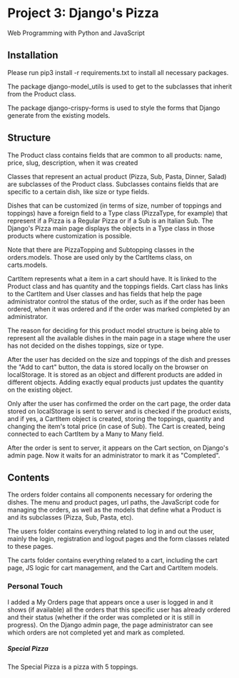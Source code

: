 # Project 3: Django's Pizza

Web Programming with Python and JavaScript

## Installation

Please run pip3 install -r requirements.txt to install all necessary packages.

The package django-model_utils is used to get to the subclasses that inherit from the Product class.

The package django-crispy-forms is used to style the forms that Django generate from the existing models.

## Structure

The Product class contains fields that are common to all products: name, price, slug, description, when it was created

Classes that represent an actual product (Pizza, Sub, Pasta, Dinner, Salad) are subclasses of the Product class. Subclasses contains fields that are specific to a certain dish, like size or type fields.

Dishes that can be customized (in terms of size, number of toppings and toppings) have a foreign field to a Type class (PizzaType, for example) that represent if a Pizza is a Regular Pizza or if a Sub is an Italian Sub. The Django's Pizza main page displays the objects in a Type class in those products where customization is possible.

Note that there are PizzaTopping and Subtopping classes in the orders.models. Those are used only by the CartItems class, on carts.models.

CartItem represents what a item in a cart should have. It is linked to the Product class and has quantity and the toppings fields. Cart class has links to the CartItem and User classes and has fields that help the page administrator control the status of the order, such as if the order has been ordered, when it was ordered and if the order was marked completed by an administrator.

The reason for deciding for this product model structure is being able to represent all the available dishes in the main page in a stage where the user has not decided on the dishes toppings, size or type.

After the user has decided on the size and toppings of the dish and presses the "Add to cart" button, the data is stored locally on the browser on localStorage. It is stored as an object and different products are added in different objects. Adding exactly equal products just updates the quantity on the existing object.

Only after the user has confirmed the order on the cart page, the order data stored on localStorage is sent to server and is checked if the product exists, and if yes, a CartItem object is created, storing the toppings, quantity and changing the item's total price (in case of Sub). The Cart is created, being connected to each CartItem by a Many to Many field.

After the order is sent to server, it appears on the Cart section, on Django's admin page. Now it waits for an administrator to mark it as "Completed".

## Contents

The orders folder contains all components necessary for ordering the dishes. The menu and product pages, url paths, the JavaScript code for managing the orders, as well as the models that define what a Product is and its subclasses (Pizza, Sub, Pasta, etc).

The users folder contains everything related to log in and out the user, mainly the login, registration and logout pages and the form classes related to these pages.

The carts folder contains everything related to a cart, including the cart page, JS logic for cart management, and the Cart and CartItem models.

### Personal Touch

I added a My Orders page that appears once a user is logged in and it shows (if available) all the orders that this specific user has already ordered and their status (whether if the order was completed or it is still in progress). On the Django admin page, the page administrator can see which orders are not completed yet and mark as completed.

##### Special Pizza

The Special Pizza is a pizza with 5 toppings.
